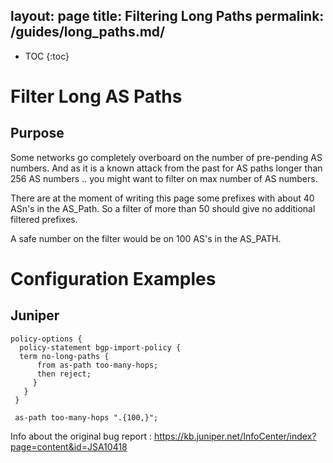 layout: page
title: Filtering Long Paths
permalink: /guides/long_paths.md/
---

* TOC
{:toc}

# Filter Long AS Paths

## Purpose

Some networks go completely overboard on the number of pre-pending AS numbers.
And as it is a known attack from the past for AS paths longer than 256 AS numbers ..  you might want to filter on max number of AS numbers.

There are at the moment of writing this page some prefixes with about 40 ASn's in the AS_Path. So a filter of more than 50 should give no additional filtered prefixes.

A safe number on the filter would be on 100 AS's in the AS_PATH.

# Configuration Examples

## Juniper

```
policy-options {
  policy-statement bgp-import-policy {
  term no-long-paths {
      from as-path too-many-hops;
      then reject;
     }
   }
 }

 as-path too-many-hops ".{100,}";
```

Info about the original bug report : https://kb.juniper.net/InfoCenter/index?page=content&id=JSA10418

